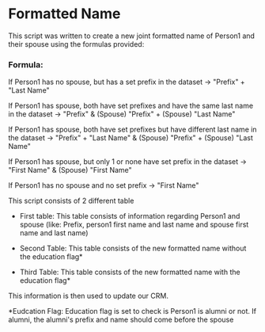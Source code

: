 # Formatted Name

This script was written to create a new joint formatted name of Person1 and their spouse using the formulas provided:

### Formula: 

If Person1 has no spouse, but has a set prefix in the dataset -> "Prefix" + "Last Name"

If Person1 has spouse, both have set prefixes and have the same last name in the dataset -> "Prefix" & (Spouse) "Prefix" + (Spouse) "Last Name"

If Person1 has spouse, both have set prefixes but have different last name in the dataset -> "Prefix" + "Last Name" & (Spouse) "Prefix" + (Spouse) "Last Name"

If Person1 has spouse, but only 1 or none have set prefix in the dataset -> "First Name" & (Spouse) "First Name"

If Person1 has no spouse and no set prefix -> "First Name"

This script consists of 2 different table

- First table: This table consists of information regarding Person1 and spouse (like: Prefix, person1 first name and last name and spouse first name and last name)

- Second Table: This table consists of the new formatted name without the education flag*

- Third Table: This table consists of the new formatted name with the education flag*

This information is then used to update our CRM.

*Eudcation Flag: Education flag is set to check is Person1 is alumni or not. If alumni, the alumni's prefix and name should come before the spouse
